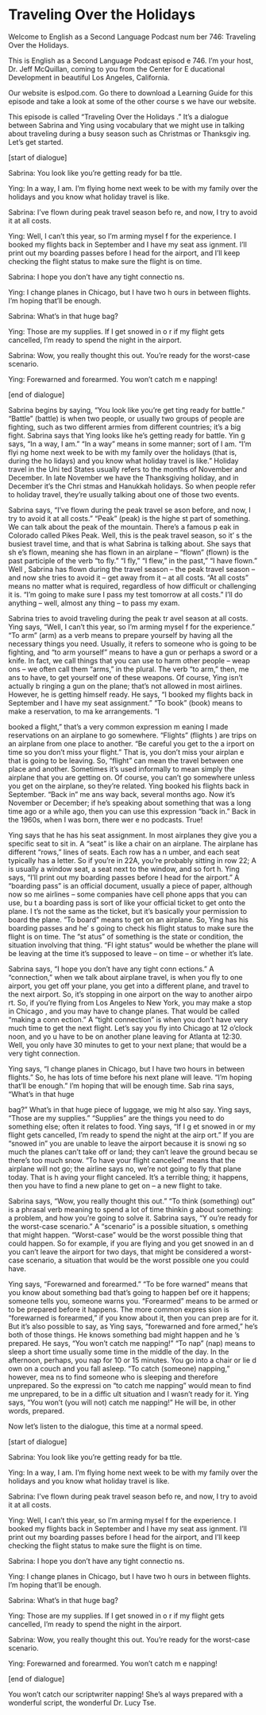 # Traveling Over the Holidays

Welcome to English as a Second Language Podcast num ber 746: Traveling Over the Holidays.

This is English as a Second Language Podcast episod e 746.  I’m your host, Dr. Jeff McQuillan, coming to you from the Center for E ducational Development in beautiful Los Angeles, California.

Our website is eslpod.com.  Go there to download a Learning Guide for this episode and take a look at some of the other course s we have our website.

This episode is called “Traveling Over the Holidays .”  It’s a dialogue between Sabrina and Ying using vocabulary that we might use  in talking about traveling during a busy season such as Christmas or Thanksgiv ing.  Let’s get started.

[start of dialogue]

Sabrina:  You look like you’re getting ready for ba ttle.

Ying:  In a way, I am.  I’m flying home next week to be with my family over the holidays and you know what holiday travel is like.

Sabrina:  I’ve flown during peak travel season befo re, and now, I try to avoid it at all costs.

Ying:  Well, I can’t this year, so I’m arming mysel f for the experience.  I booked my flights back in September and I have my seat ass ignment.  I’ll print out my boarding passes before I head for the airport, and I’ll keep checking the flight status to make sure the flight is on time.

Sabrina:  I hope you don’t have any tight connectio ns.

Ying:  I change planes in Chicago, but I have two h ours in between flights.  I’m hoping that’ll be enough.

Sabrina:  What’s in that huge bag?

Ying:  Those are my supplies.  If I get snowed in o r if my flight gets cancelled, I’m ready to spend the night in the airport.

Sabrina:  Wow, you really thought this out.  You’re  ready for the worst-case scenario.

Ying:  Forewarned and forearmed.  You won’t catch m e napping!

[end of dialogue]

Sabrina begins by saying, “You look like you’re get ting ready for battle.”  “Battle” (battle) is when two people, or usually two groups of people are fighting, such as two different armies from different countries; it’s  a big fight.  Sabrina says that Ying looks like he’s getting ready for battle.  Yin g says, “In a way, I am.”  “In a way” means in some manner; sort of I am.  “I’m flyi ng home next week to be with my family over the holidays (that is, during the ho lidays) and you know what holiday travel is like.”  Holiday travel in the Uni ted States usually refers to the months of November and December.  In late November we have the Thanksgiving holiday, and in December it’s the Chri stmas and Hanukkah holidays.  So when people refer to holiday travel, they’re usually talking about one of those two events.

Sabrina says, “I’ve flown during the peak travel se ason before, and now, I try to avoid it at all costs.”  “Peak” (peak) is the highe st part of something.  We can talk about the peak of the mountain.  There’s a famous p eak in Colorado called Pikes Peak.  Well, this is the peak travel season, so it’ s the busiest travel time, and that is what Sabrina is talking about.  She says that sh e’s flown, meaning she has flown in an airplane – “flown” (flown) is the past participle of the verb “to fly.”  “I fly,” “I flew,” in the past,” “I have flown.”  Well , Sabrina has flown during the travel season – the peak travel season – and now she tries  to avoid it – get away from it – at all costs.  “At all costs” means no matter what is required, regardless of how difficult or challenging it is.  “I’m going to make sure I pass my test tomorrow at all costs.”  I’ll do anything – well, almost any thing – to pass my exam.

Sabrina tries to avoid traveling during the peak tr avel season at all costs.  Ying says, “Well, I can’t this year, so I’m arming mysel f for the experience.”  “To arm” (arm) as a verb means to prepare yourself by having  all the necessary things you need.  Usually, it refers to someone who is going to be fighting, and “to arm yourself” means to have a gun or perhaps a sword or  a knife.  In fact, we call things that you can use to harm other people – weap ons – we often call them “arms,” in the plural.  The verb “to arm,” then, me ans to have, to get yourself one of these weapons.  Of course, Ying isn’t actually b ringing a gun on the plane; that’s not allowed in most airlines.  However, he is getting himself ready.  He says, “I booked my flights back in September and I have my seat assignment.” “To book” (book) means to make a reservation, to ma ke arrangements.  “I

booked a flight,” that’s a very common expression m eaning I made reservations on an airplane to go somewhere.  “Flights” (flights ) are trips on an airplane from one place to another.  “Be careful you get to the a irport on time so you don’t miss your flight.”  That is, you don’t miss your airplan e that is going to be leaving.  So, “flight” can mean the travel between one place and another.  Sometimes it’s used informally to mean simply the airplane that you are  getting on.  Of course, you can’t go somewhere unless you get on the airplane, so they’re related.  Ying booked his flights back in September.  “Back in” me ans way back, several months ago.  Now it’s November or December; if he’s  speaking about something that was a long time ago or a while ago, then you can use this expression “back in.”  Back in the 1960s, when I was born, there wer e no podcasts.  True!

Ying says that he has his seat assignment.  In most  airplanes they give you a specific seat to sit in.  A “seat” is like a chair on an airplane.  The airplane has different “rows,” lines of seats.  Each row has a n umber, and each seat typically has a letter.  So if you’re in 22A, you’re probably  sitting in row 22; A is usually a window seat, a seat next to the window, and so fort h.  Ying says, “I’ll print out my boarding passes before I head for the airport.”  A “boarding pass” is an official document, usually a piece of paper, although now so me airlines – some companies have cell phone apps that you can use, bu t a boarding pass is sort of like your official ticket to get onto the plane.  I t’s not the same as the ticket, but it’s basically your permission to board the plane.  “To board” means to get on an airplane.  So, Ying has his boarding passes and he’ s going to check his flight status to make sure the flight is on time.  The “st atus” of something is the state or condition, the situation involving that thing.  “Fl ight status” would be whether the plane will be leaving at the time it’s supposed to leave – on time – or whether it’s late.

Sabrina says, “I hope you don’t have any tight conn ections.”  A “connection,” when we talk about airplane travel, is when you fly  to one airport, you get off your plane, you get into a different plane, and travel to the next airport.  So, it’s stopping in one airport on the way to another airpo rt.  So, if you’re flying from Los Angeles to New York, you may make a stop in Chicago , and you may have to change planes.  That would be called “making a conn ection.”  A “tight connection” is when you don’t have very much time to get the next flight.  Let’s say you fly into Chicago at 12 o’clock noon, and yo u have to be on another plane leaving for Atlanta at 12:30.  Well, you only have 30 minutes to get to your next plane; that would be a very tight connection.

Ying says, “I change planes in Chicago, but I have two hours in between flights.” So, he has lots of time before his next plane will leave.  “I’m hoping that’ll be enough.”  I’m hoping that will be enough time.  Sab rina says, “What’s in that huge

bag?”  What’s in that huge piece of luggage, we mig ht also say.  Ying says, “Those are my supplies.”  “Supplies” are the things  you need to do something else; often it relates to food.  Ying says, “If I g et snowed in or my flight gets cancelled, I’m ready to spend the night at the airp ort.”  If you are “snowed in” you are unable to leave the airport because it is snowi ng so much the planes can’t take off or land; they can’t leave the ground becau se there’s too much snow.  “To have your flight canceled” means that the airplane will not go; the airline says no, we’re not going to fly that plane today.  That is h aving your flight canceled.  It’s a terrible thing; it happens, then you have to find a  new plane to get on – a new flight to take.

Sabrina says, “Wow, you really thought this out.”  “To think (something) out” is a phrasal verb meaning to spend a lot of time thinkin g about something: a problem, and how you’re going to solve it.  Sabrina says, “Y ou’re ready for the worst-case scenario.”  A “scenario” is a possible situation, s omething that might happen. “Worst-case” would be the worst possible thing that  could happen.  So for example, if you are flying and you get snowed in an d you can’t leave the airport for two days, that might be considered a worst-case  scenario, a situation that would be the worst possible one you could have.

Ying says, “Forewarned and forearmed.”  “To be fore warned” means that you know about something bad that’s going to happen bef ore it happens; someone tells you, someone warns you.  “Forearmed” means to  be armed or to be prepared before it happens.  The more common expres sion is “forewarned is forearmed,” if you know about it, then you can prep are for it.  But it’s also possible to say, as Ying says, “forewarned and fore armed,” he’s both of those things.  He knows something bad might happen and he ’s prepared.  He says, “You won’t catch me napping!”  “To nap” (nap) means  to sleep a short time usually some time in the middle of the day.  In the  afternoon, perhaps, you nap for 10 or 15 minutes.  You go into a chair or lie d own on a couch and you fall asleep.  “To catch (someone) napping,” however, mea ns to find someone who is sleeping and therefore unprepared.  So the expressi on “to catch me napping” would mean to find me unprepared, to be in a diffic ult situation and I wasn’t ready for it.  Ying says, “You won’t (you will not) catch  me napping!”  He will be, in other words, prepared.

Now let’s listen to the dialogue, this time at a normal speed.

[start of dialogue]

Sabrina:  You look like you’re getting ready for ba ttle.

Ying:  In a way, I am.  I’m flying home next week to be with my family over the holidays and you know what holiday travel is like.

Sabrina:  I’ve flown during peak travel season befo re, and now, I try to avoid it at all costs.

Ying:  Well, I can’t this year, so I’m arming mysel f for the experience.  I booked my flights back in September and I have my seat ass ignment.  I’ll print out my boarding passes before I head for the airport, and I’ll keep checking the flight status to make sure the flight is on time.

Sabrina:  I hope you don’t have any tight connectio ns.

Ying:  I change planes in Chicago, but I have two h ours in between flights.  I’m hoping that’ll be enough.

Sabrina:  What’s in that huge bag?

Ying:  Those are my supplies.  If I get snowed in o r if my flight gets cancelled, I’m ready to spend the night in the airport.

Sabrina:  Wow, you really thought this out.  You’re  ready for the worst-case scenario.

Ying:  Forewarned and forearmed.  You won’t catch m e napping!

[end of dialogue]

You won’t catch our scriptwriter napping!  She’s al ways prepared with a wonderful script, the wonderful Dr. Lucy Tse.





